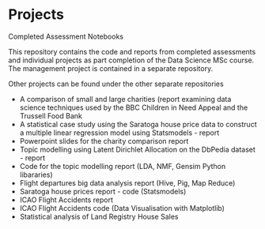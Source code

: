 # Projects
Completed Assessment Notebooks

This repository contains the code and reports from completed assessments and individual projects as part completion of the Data Science MSc course. The management project is contained in a separate repository.

Other projects can be found under the other separate repositories

* A comparison of small and large charities (report examining data science techniques used by the BBC Children in Need Appeal and the Trussell Food Bank
* A statistical case study using the Saratoga house price data to construct a multiple linear regression model using Statsmodels - report
* Powerpoint slides for the charity comparison report
* Topic modelling using Latent Dirichlet Allocation on the DbPedia dataset - report
* Code for the topic modelling report (LDA, NMF, Gensim Python libararies)
* Flight departures big data analysis report (Hive, Pig, Map Reduce)
* Saratoga house prices report - code (Statsmodels)
* ICAO Flight Accidents report 
* ICAO Flight Accidents code (Data Visualisation with Matplotlib)
* Statistical analysis of Land Registry House Sales
